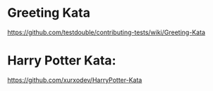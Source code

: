 # Greeting Kata

https://github.com/testdouble/contributing-tests/wiki/Greeting-Kata

# Harry Potter Kata:

https://github.com/xurxodev/HarryPotter-Kata